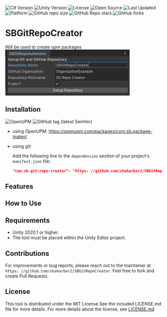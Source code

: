 
![C# Version](https://img.shields.io/badge/C%23-8.0-blue.svg)
![Unity Version](https://img.shields.io/badge/Unity-2020.1+-blue.svg)
![License](https://img.shields.io/badge/license-MIT-green.svg)
![Open Source](https://img.shields.io/badge/Open%20Source-%E2%9C%93-brightgreen.svg)
![Last Updated](https://img.shields.io/badge/last%20updated-2023-12-02-lightgrey.svg)
![Platform](https://img.shields.io/badge/platform-Unity%20Editor-lightgrey.svg)
![GitHub repo size](https://img.shields.io/github/repo-size/shaharbar2/SBGitRepoCreator)
![GitHub Repo stars](https://img.shields.io/github/stars/shaharbar2/SBGitRepoCreator?style=social)
![GitHub forks](https://img.shields.io/github/forks/shaharbar2/SBGitRepoCreator?style=social)

# SBGitRepoCreator

Will be used to create upm packages
![img.png](img.png)
## Installation
![OpenUPM](https://img.shields.io/badge/UPM-1.0.0-blue.svg)
![GitHub tag (latest SemVer)](https://img.shields.io/github/tag/shaharbar2/SBGitRepoCreator?label=latest%20release)
- using OpenUPM: https://openupm.com/packages/com.sb.package-maker/
- using git:

  Add the following line to the `dependencies` section of your project's `manifest.json` file:
  ```json 
  "com.sb.git-repo-creator": "https: //github.com/shaharbar2/SBGitRepoCreator.git?path=/Packages/com.sb.git-repo-creator#main"

## Features

## How to Use

## Requirements
- Unity 2020.1 or higher.
- The tool must be placed within the Unity Editor project.

## Contributions
For improvements or bug reports, please reach out to the maintainer at `https: //github.com/shaharbar2/SBGitRepoCreator`.
Feel free to fork and create Pull Requests.

## License
This tool is distributed under the MIT License.See the included LICENSE.md file for more details.
For more details about the license, see [LICENSE.md](LICENSE.md)